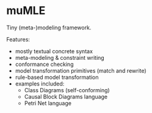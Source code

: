 # muMLE

Tiny (meta-)modeling framework.

Features:

 * mostly textual concrete syntax
 * meta-modeling & constraint writing
 * conformance checking
 * model transformation primitives (match and rewrite)
 * rule-based model transformation
 * examples included:
    - Class Diagrams (self-conforming)
    - Causal Block Diagrams language
    - Petri Net language
